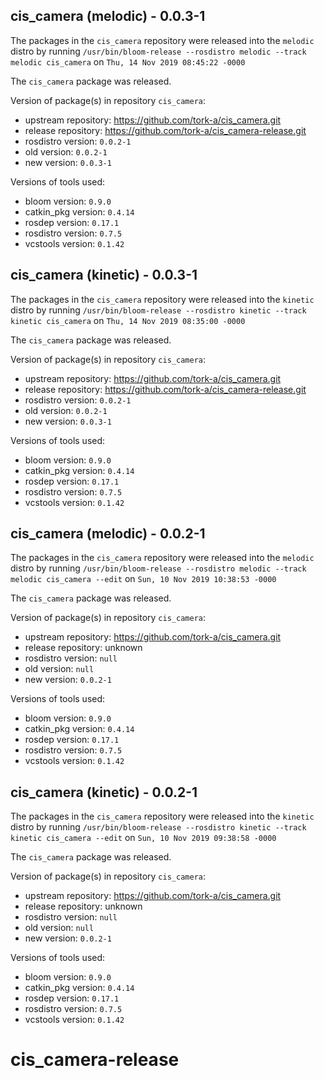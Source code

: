 ## cis_camera (melodic) - 0.0.3-1

The packages in the `cis_camera` repository were released into the `melodic` distro by running `/usr/bin/bloom-release --rosdistro melodic --track melodic cis_camera` on `Thu, 14 Nov 2019 08:45:22 -0000`

The `cis_camera` package was released.

Version of package(s) in repository `cis_camera`:

- upstream repository: https://github.com/tork-a/cis_camera.git
- release repository: https://github.com/tork-a/cis_camera-release.git
- rosdistro version: `0.0.2-1`
- old version: `0.0.2-1`
- new version: `0.0.3-1`

Versions of tools used:

- bloom version: `0.9.0`
- catkin_pkg version: `0.4.14`
- rosdep version: `0.17.1`
- rosdistro version: `0.7.5`
- vcstools version: `0.1.42`


## cis_camera (kinetic) - 0.0.3-1

The packages in the `cis_camera` repository were released into the `kinetic` distro by running `/usr/bin/bloom-release --rosdistro kinetic --track kinetic cis_camera` on `Thu, 14 Nov 2019 08:35:00 -0000`

The `cis_camera` package was released.

Version of package(s) in repository `cis_camera`:

- upstream repository: https://github.com/tork-a/cis_camera.git
- release repository: https://github.com/tork-a/cis_camera-release.git
- rosdistro version: `0.0.2-1`
- old version: `0.0.2-1`
- new version: `0.0.3-1`

Versions of tools used:

- bloom version: `0.9.0`
- catkin_pkg version: `0.4.14`
- rosdep version: `0.17.1`
- rosdistro version: `0.7.5`
- vcstools version: `0.1.42`


## cis_camera (melodic) - 0.0.2-1

The packages in the `cis_camera` repository were released into the `melodic` distro by running `/usr/bin/bloom-release --rosdistro melodic --track melodic cis_camera --edit` on `Sun, 10 Nov 2019 10:38:53 -0000`

The `cis_camera` package was released.

Version of package(s) in repository `cis_camera`:

- upstream repository: https://github.com/tork-a/cis_camera.git
- release repository: unknown
- rosdistro version: `null`
- old version: `null`
- new version: `0.0.2-1`

Versions of tools used:

- bloom version: `0.9.0`
- catkin_pkg version: `0.4.14`
- rosdep version: `0.17.1`
- rosdistro version: `0.7.5`
- vcstools version: `0.1.42`


## cis_camera (kinetic) - 0.0.2-1

The packages in the `cis_camera` repository were released into the `kinetic` distro by running `/usr/bin/bloom-release --rosdistro kinetic --track kinetic cis_camera --edit` on `Sun, 10 Nov 2019 09:38:58 -0000`

The `cis_camera` package was released.

Version of package(s) in repository `cis_camera`:

- upstream repository: https://github.com/tork-a/cis_camera.git
- release repository: unknown
- rosdistro version: `null`
- old version: `null`
- new version: `0.0.2-1`

Versions of tools used:

- bloom version: `0.9.0`
- catkin_pkg version: `0.4.14`
- rosdep version: `0.17.1`
- rosdistro version: `0.7.5`
- vcstools version: `0.1.42`


# cis_camera-release